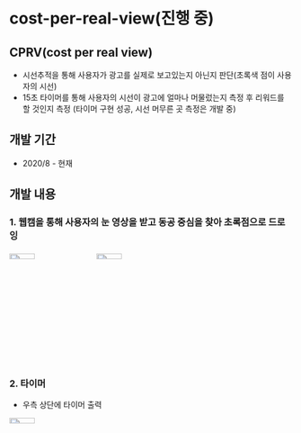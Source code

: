# cost-per-real-view(진행 중)

## CPRV(cost per real view)
* 시선추적을 통해 사용자가 광고를 실제로 보고있는지 아닌지 판단(초록색 점이 사용자의 시선)
* 15초 타이머를 통해 사용자의 시선이 광고에 얼마나 머물렀는지 측정 후 리워드를 할 것인지 측정 (타이머 구현 성공, 시선 머무른 곳 측정은 개발 중)

## 개발 기간
* 2020/8 - 현재

## 개발 내용
### 1. 웹캠을 통해 사용자의 눈 영상을 받고 동공 중심을 찾아 초록점으로 드로잉
<p>
 <img src="https://user-images.githubusercontent.com/60181129/100199812-119fd800-2f41-11eb-9004-b862aa8269bc.JPG"  width="30%" height="5%"/>
 <img src="https://user-images.githubusercontent.com/60181129/100199817-12d10500-2f41-11eb-8ab7-283e954df1ea.JPG"  width="30%" height="5%"/>
</p>



### 2. 타이머
* 우측 상단에 타이머 출력
<p>
 <img src="https://user-images.githubusercontent.com/60181129/99414955-aea7b300-293a-11eb-8443-d9db3442dad3.jpg"  width="30%" height="5%"/>
</p>
